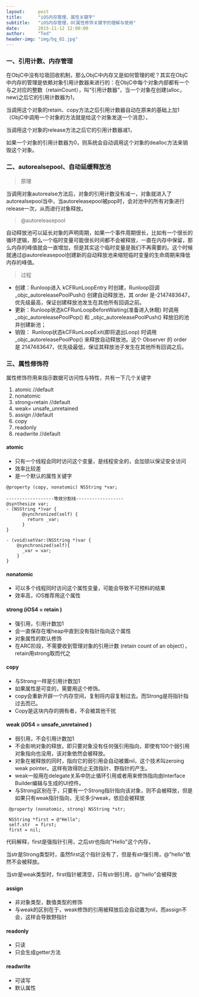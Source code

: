 ```yaml
---
layout:     post
title:      "iOS内存管理、属性关键字"
subtitle:   "iOS内存管理，OC属性修饰关键字的理解与使用"
date:       2015-11-12 12:00:00
author:     "Ted"
header-img: "img/bg_02.jpg"
---
```


### 一、引用计数、内存管理

在ObjC中没有垃圾回收机制，那么ObjC中内存又是如何管理的呢？其实在ObjC中内存的管理是依赖对象引用计数器来进行的：在ObjC中每个对象内部都有一个与之对应的整数（retainCount），叫“引用计数器”，当一个对象在创建(alloc，new)之后它的引用计数器为1，

当调用这个对象的retain、copy方法之后引用计数器自动在原来的基础上加1（ObjC中调用一个对象的方法就是给这个对象发送一个消息），

当调用这个对象的release方法之后它的引用计数器减1，

如果一个对象的引用计数器为0，则系统会自动调用这个对象的dealloc方法来销毁这个对象。

### 二、autorealsepool、自动延缓释放池

> 原理

当调用对象autorealse方法后，对象的引用计数没有减一，对象就进入了autorealsepool当中，当autoreleasepool被pop时，会对池中的所有对象进行release一次，从而进行对象释放。

> @autoreleasepool

自动释放池可以延长对象的声明周期，如果一个事件周期很长，比如有一个很长的循环逻辑，那么一个临时变量可能很长时间都不会被释放，一直在内存中保留，那么内存的峰值就会一直增加，但是其实这个临时变量是我们不再需要的。这个时候就通过@autoreleasepool创建新的自动释放池来缩短临时变量的生命周期来降低内存的峰值。

> 过程

- 创建：Runloop进入 kCFRunLoopEntry 时创建，Runloop回调_objc_autoreleasePoolPush() 创建自动释放池，其 order 是-2147483647，优先级最高，保证创建释放池发生在其他所有回调之前。
- 更新：Runloop状态kCFRunLoopBeforeWaiting(准备进入休眠) 时调用_objc_autoreleasePoolPop() 和 _objc_autoreleasePoolPush() 释放旧的池并创建新池；
- 销毁： Runloop状态kCFRunLoopExit(即将退出Loop) 时调用 _objc_autoreleasePoolPop() 来释放自动释放池。这个 Observer 的 order 是 2147483647，优先级最低，保证其释放池子发生在其他所有回调之后。

### 三、属性修饰符

属性修饰符用来指示数据可访问性与特性，共有一下几个关键字

1. atomic 			//default
2. nonatomic
3. strong=retain	//default
4. weak= unsafe_unretained
5. assign 		//default
6. copy
7. readonly
8. readwrite 	        //default

#### atomic

- 只有一个线程会同时访问这个变量，是线程安全的，会加锁以保证安全访问
- 效率比较差
- 是一个默认的属性关键字

```
@property (copy, nonatomic) NSString *var;
 
------------------等效分割线------------------
@synthesize var; 
- (NSString *)var {
	  @synchronized(self) {
        return _var;
	  }   
}
 
- (void)setVar:(NSString *)var {
	@synchronized(self){
      _var = var;
	}   
}
```

#### nonatomic

- 可以多个线程同时访问这个属性变量，可能会导致不可预料的结果
- 效率高，iOS推荐用这个属性

#### strong (iOS4 = retain )

- 强引用，引用计数加1
- 会一直保存在堆heap中直到没有指针指向这个属性
- 对象属性的默认修饰
- 在ARC阶段，不需要收到管理对象的引用计数 (retain count of an object），retain用strong取而代之

#### copy

- 与Strong一样是引用计数加1
- 如果属性是可变的，需要用这个修饰。
- copy会重新开辟一个内存空间，复制将内容复制过去。而Strong是将指针指过去而已。
- Copy是这块内存的拥有者，不会被其他干扰

#### weak (iOS4 = unsafe_unretained )

- 弱引用，不会引用计数加1
- 不会影响对象的释放，即只要对象没有任何强引用指向，即使有100个弱引用对象指向也没用，该对象依然会被释放。
- 对象在被释放的同时，指向它的弱引用会自动被置nil，这个技术叫zeroing weak pointer。这样有效得防止无效指针、野指针的产生。
- weak一般用在delegate关系中防止循环引用或者用来修饰指向由Interface Builder编辑与生成的UI控件。
- 与Strong区别在于，只要有一个Strong指针指向该对象，则不会被释放，但是如果只有weak指针指向，无论多少weak，依旧会被释放

```
 @property (nonatomic, strong) NSString *str;   
 
 NSString *first = @"Hello";
 self.str  = first;
 first = nil;
```

代码解释，first是强指针引用，之后str也指向"Hello"这个内存，

当str是Strong类型时，虽然first这个指针没有了，但是有str强引用，@"hello"依然不会被释放。

当str是weak类型时，first指针被清空，只有str弱引用，@"hello"会被释放

#### assign

- 非对象类型，数值类型的修饰
- 与weak的区别在于，weak修饰的引用被释放后会自动置为nil，而assign不会，这样会导致野指针

#### readonly

- 只读
- 只会生成getter方法

#### readwrite

- 可读写
- 默认属性

